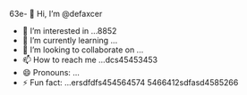 63e- 👋 Hi, I’m @defaxcer
- 👀 I’m interested in ...8852
- 🌱 I’m currently learning ...
- 💞️ I’m looking to collaborate on ...
- 📫 How to reach me ...dcs45453453
- 😄 Pronouns: ...
- ⚡ Fun fact: ...ersdfdfs454564574
5466412sdfasd4585266
<!---4553erf
defaxcer/defaxcer is a ✨ special ✨ sdfrepository 24dhg545
because its `README.md` (this file) appears on your GitHub profile.
You can click the Preview link to take a look at your changes.jgf
--->
